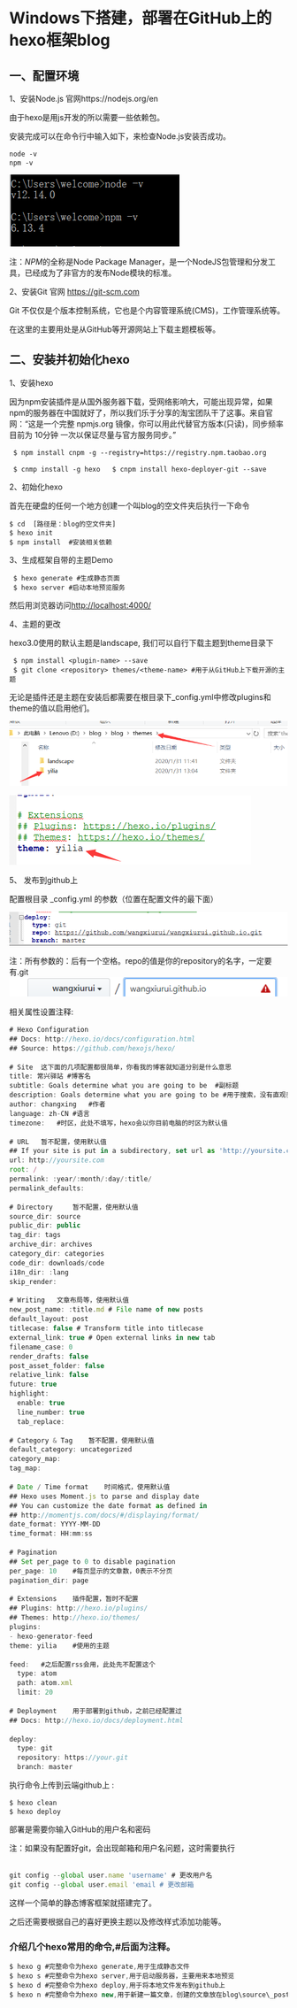 # Windows下搭建，部署在GitHub上的hexo框架blog

## 一、配置环境

1、安装Node.js 官网https://nodejs.org/en

由于hexo是用js开发的所以需要一些依赖包。

安装完成可以在命令行中输入如下，来检查Node.js安装否成功。

```
node -v
npm -v 
```

![](Hexo框架的博客搭建/node以及npm版本.png)

注：*NPM*的全称是Node Package Manager，是一个NodeJS包管理和分发工具，已经成为了非官方的发布Node模块的标准。 

2、安装Git 官网 https://git-scm.com

Git 不仅仅是个版本控制系统，它也是个内容管理系统(CMS)，工作管理系统等。 

在这里的主要用处是从GitHub等开源网站上下载主题模板等。

## 二、安装并初始化hexo

1、安装hexo

因为npm安装插件是从国外服务器下载，受网络影响大，可能出现异常，如果npm的服务器在中国就好了，所以我们乐于分享的淘宝团队干了这事。来自官网：“这是一个完整 npmjs.org 镜像，你可以用此代替官方版本(只读)，同步频率目前为 10分钟 一次以保证尽量与官方服务同步。” 

```
 $ npm install cnpm -g --registry=https://registry.npm.taobao.org 
```

```
 $ cnmp install -g hexo   $ cnpm install hexo-deployer-git --save
```

2、初始化hexo

首先在硬盘的任何一个地方创建一个叫blog的空文件夹后执行一下命令

```
$ cd  [路径是：blog的空文件夹]
$ hexo init
$ npm install  #安装相关依赖
```

3、生成框架自带的主题Demo

```
 $ hexo generate #生成静态页面
 $ hexo server #启动本地预览服务
```

然后用浏览器访问<http://localhost:4000/> 

4、主题的更改

hexo3.0使用的默认主题是landscape, 我们可以自行下载主题到theme目录下 

```
 $ npm install <plugin-name> --save
 $ git clone <repository> themes/<theme-name> #用于从GitHub上下载开源的主题
```

无论是插件还是主题在安装后都需要在根目录下_config.yml中修改plugins和theme的值以启用他们。 

![主题的下载](Hexo框架的博客搭建/主题的下载.png)

![配置文件修改主题参数](Hexo框架的博客搭建/配置文件修改主题参数.png)

5、 发布到github上

配置根目录 _config.yml 的参数（位置在配置文件的最下面）

![发布到GitHub上的参数配置](Hexo框架的博客搭建/发布到GitHub上的参数配置.png)

注：所有参数的：后有一个空格。repo的值是你的repository的名字，一定要有.git![GitHub创建一个仓库](Hexo框架的博客搭建/GitHub创建一个仓库.png)

相关属性设置注释: 

```javascript
# Hexo Configuration
## Docs: http://hexo.io/docs/configuration.html
## Source: https://github.com/hexojs/hexo/

# Site  这下面的几项配置都很简单，你看我的博客就知道分别是什么意思
title: 常兴驿站 #博客名
subtitle: Goals determine what you are going to be  #副标题
description: Goals determine what you are going to be #用于搜索，没有直观表现
author: changxing   #作者
language: zh-CN #语言
timezone:   #时区，此处不填写，hexo会以你目前电脑的时区为默认值

# URL   暂不配置，使用默认值
## If your site is put in a subdirectory, set url as 'http://yoursite.com/child' and root as '/child/'
url: http://yoursite.com
root: /
permalink: :year/:month/:day/:title/
permalink_defaults:

# Directory     暂不配置，使用默认值
source_dir: source
public_dir: public
tag_dir: tags
archive_dir: archives
category_dir: categories
code_dir: downloads/code
i18n_dir: :lang
skip_render:

# Writing   文章布局等，使用默认值
new_post_name: :title.md # File name of new posts
default_layout: post
titlecase: false # Transform title into titlecase
external_link: true # Open external links in new tab
filename_case: 0
render_drafts: false
post_asset_folder: false
relative_link: false
future: true
highlight:
  enable: true
  line_number: true
  tab_replace:

# Category & Tag    暂不配置，使用默认值
default_category: uncategorized
category_map:
tag_map:

# Date / Time format    时间格式，使用默认值
## Hexo uses Moment.js to parse and display date
## You can customize the date format as defined in
## http://momentjs.com/docs/#/displaying/format/
date_format: YYYY-MM-DD
time_format: HH:mm:ss

# Pagination    
## Set per_page to 0 to disable pagination
per_page: 10    #每页显示的文章数，0表示不分页
pagination_dir: page

# Extensions    插件配置，暂时不配置
## Plugins: http://hexo.io/plugins/
## Themes: http://hexo.io/themes/
plugins:
- hexo-generator-feed
theme: yilia    #使用的主题

feed:   #之后配置rss会用，此处先不配置这个
  type: atom
  path: atom.xml
  limit: 20  

# Deployment    用于部署到github，之前已经配置过
## Docs: http://hexo.io/docs/deployment.html

deploy: 
  type: git
  repository: https://your.git
  branch: master

```

执行命令上传到云端github上 :

```
$ hexo clean
$ hexo deploy
```

部署是需要你输入GitHub的用户名和密码

注：如果没有配置好git，会出现邮箱和用户名问题，这时需要执行

```javascript

git config --global user.name 'username' # 更改用户名
git config --global user.email 'email # 更改邮箱

```

这样一个简单的静态博客框架就搭建完了。

之后还需要根据自己的喜好更换主题以及修改样式添加功能等。

### 介绍几个hexo常用的命令,#后面为注释。

```javascript
$ hexo g #完整命令为hexo generate,用于生成静态文件
$ hexo s #完整命令为hexo server,用于启动服务器，主要用来本地预览
$ hexo d #完整命令为hexo deploy,用于将本地文件发布到github上
$ hexo n #完整命令为hexo new,用于新建一篇文章，创建的文章放在blog\source\_posts目录下，所以可以把写好的md文件放在此目录下
```

